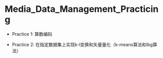 # Media_Data_Management_Practicing

* Practice 1: 算数编码

* Practice 2: 在指定数据集上实现k-l变换和矢量量化（k-means算法和lbg算法）
